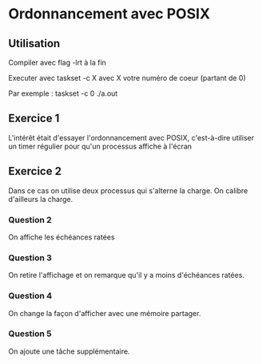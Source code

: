 # Ordonnancement avec POSIX

## Utilisation
Compiler avec flag -lrt à la fin

Executer avec taskset -c X avec X votre numéro de coeur (partant de 0)

Par exemple : taskset -c 0 ./a.out

## Exercice 1
L'intérêt était d'essayer l'ordonnancement avec POSIX, c'est-à-dire utiliser un timer régulier pour qu'un processus affiche à l'écran

## Exercice 2
Dans ce cas on utilise deux processus qui s'alterne la charge. On calibre d'ailleurs la charge.

### Question 2
On affiche les échéances ratées

### Question 3
On retire l'affichage et on remarque qu'il y a moins d'échéances ratées.

### Question 4
On change la façon d'afficher avec une mémoire partager.

### Question 5
On ajoute une tâche supplémentaire.
